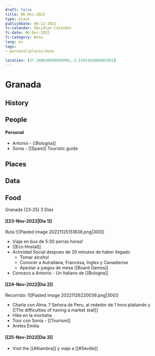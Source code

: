 ```yaml
---
draft: false
title: 06-Dec-2022
type: place
publishDate: 06-12-2022
fc-calendar: Obsidian Calendar
fc-date: 06-Dec-2022
fc-category: Note
lang: en
tags:
- personal/places/done
 
location: [37.388830999999996,-3.2393183880901955]
---
```



# Granada


## History


 

## People
#### Personal
- Antonio - [[Bologna]] 
- Sonia - [[Spain]] Touristic guide

## Places

## Data


## Food



Granada (23-25) 3 Dias
####  [[23-Nov-2022|Dia 1]]
Ruta
![[Pasted image 20221125151838.png|300]]

- Viaje en bus de 5:30 perras horas!
- [[Eco Hostal]] 
- Actividad Social despues de 20 minutos de haber llegado
	- Tomar alcohol
	- Conocer a Autraliana, Francesa, Ingles y Canadiense
	- Apestar a juegos de mesa [[Board Games]]
- Conozco a Antonio - Un Italiano de [[Bologna]]

#### [[24-Nov-2022|Dia 2]]
Recorrido:
![[Pasted image 20221126220039.png|300]]
- Charla con Alma..? Señora de Peru, al rededor de 1 hora platiando y [[The difficulties of having a market stall]]
- Hike en la montaña
- Tour con Sonia - [[Tourism]]
- Aretes Emilia

#### [[25-Nov-2022|Dia 3]]
- Visit the [[Alhambra]] y viaje a [[#Seville]]
